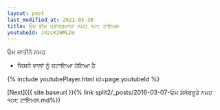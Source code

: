 ```yaml
---
layout: post
last_modified_at: 2021-03-30
title: ਓਮ ਭੀਮ ਪ੍ਰਾਕ੍ਰਮਾਯਾ ਨਮਹ ੧੦੮ ਟਾਇਮਸ
youtubeId: J4zcK2WMLDo
---
```

 
 
 ਓਮ ਜਾਤੀਨੇ ਨਮਹ  
 
 -  ਜਿਸਨੇ ਵਾਲਾਂ ਨੂੰ ਚਟਾਇਆ ਹੋਇਆ ਹੈ 
 
  
 
  
 
 
 
 
 
 


{% include youtubePlayer.html id=page.youtubeId %}
 
[Next]({{ site.baseurl }}{% link  split2/_posts/2016-03-07-ਓਮ ਸ਼ੰਖੱਭਰੂਤੇ ਨਮਹ ੧੦੮ ਟਾਇਮਸ.md%})
 
